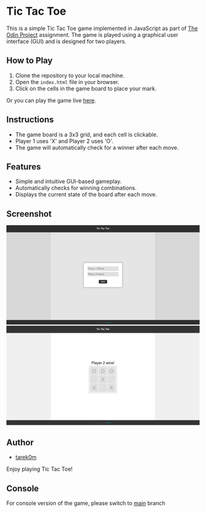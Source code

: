 # Tic Tac Toe

This is a simple Tic Tac Toe game implemented in JavaScript as part of [The Odin Project](https://www.theodinproject.com/lessons/node-path-javascript-tic-tac-toe) assignment. The game is played using a graphical user interface (GUI) and is designed for two players.

## How to Play

1. Clone the repository to your local machine.
2. Open the `index.html` file in your browser.
3. Click on the cells in the game board to place your mark.

Or you can play the game live [here](https://tarek0m.github.io/odin-tic-tac-toe/).

## Instructions

- The game board is a 3x3 grid, and each cell is clickable.
- Player 1 uses 'X' and Player 2 uses 'O'.
- The game will automatically check for a winner after each move.

## Features

- Simple and intuitive GUI-based gameplay.
- Automatically checks for winning combinations.
- Displays the current state of the board after each move.

## Screenshot

![Tic Tac Toe Screenshot](./Screenshots/GUI%20Screenshot%202.png)
![Tic Tac Toe Screenshot](./Screenshots/GUI%20Screenshot.png)

## Author

- [tarek0m](https://github.com/tarek0m)

Enjoy playing Tic Tac Toe!

## Console
For console version of the game, please switch to [main](https://github.com/tarek0m/odin-tic-tac-toe/tree/main) branch

